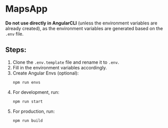 # MapsApp

**Do not use directly in AngularCLI** (unless the environment variables are already created), as the environment variables are generated based on the `.env` file.

## Steps:

1. Clone the `.env.template` file and rename it to `.env`.
2. Fill in the environment variables accordingly.
3. Create Angular Envs (optional):
    ```bash
    npm run envs
    ```
4. For development, run:
    ```bash
    npm run start
    ```
5. For production, run:
    ```bash
    npm run build
    ```
